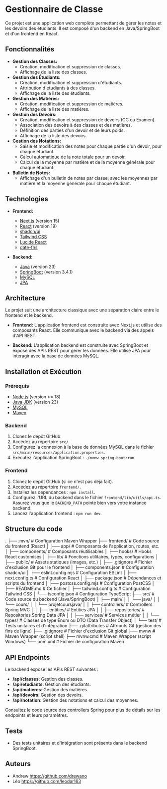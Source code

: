 # Gestionnaire de Classe

Ce projet est une application web complète permettant de gérer les notes et les devoirs des étudiants. Il est composé d'un backend en Java/SpringBoot et d'un frontend en React.

## Fonctionnalités

*   **Gestion des Classes:**
    *   Création, modification et suppression de classes.
    *   Affichage de la liste des classes.
*   **Gestion des Étudiants:**
    *   Création, modification et suppression d'étudiants.
    *   Attribution d'étudiants à des classes.
    *   Affichage de la liste des étudiants.
*   **Gestion des Matières:**
    *   Création, modification et suppression de matières.
    *   Affichage de la liste des matières.
*   **Gestion des Devoirs:**
    *   Création, modification et suppression de devoirs (CC ou Examen).
    *   Association des devoirs à des classes et des matières.
    *   Définition des parties d'un devoir et de leurs poids.
    *   Affichage de la liste des devoirs.
*   **Gestion des Notations:**
    *   Saisie et modification des notes pour chaque partie d'un devoir, pour chaque étudiant.
    *   Calcul automatique de la note totale pour un devoir.
    *   Calcul de la moyenne par matière et de la moyenne générale pour chaque étudiant.
*   **Bulletin de Notes:**
    *   Affichage d'un bulletin de notes par classe, avec les moyennes par matière et la moyenne générale pour chaque étudiant.

## Technologies

*   **Frontend:**
    *   [Next.js](https://nextjs.org/) (version 15)
    *   [React](https://react.dev/) (version 19)
    *   [shadcn/ui](https://ui.shadcn.com/)
    *   [Tailwind CSS](https://tailwindcss.com/)
    *   [Lucide React](https://lucide.dev/)
    *   [date-fns](https://date-fns.org/)

*   **Backend:**
    *   [Java](https://www.java.com/en/) (version 23)
    *   [SpringBoot](https://spring.io/projects/spring-boot) (version 3.4.1)
    *   [MySQL](https://www.mysql.com/)
    *   [JPA](https://spring.io/projects/spring-data-jpa)

## Architecture

Le projet suit une architecture classique avec une séparation claire entre le frontend et le backend.

*   **Frontend:** L'application frontend est construite avec Next.js et utilise des composants React. Elle communique avec le backend via des appels d'API REST.

*   **Backend:** L'application backend est construite avec SpringBoot et expose des APIs REST pour gérer les données. Elle utilise JPA pour interagir avec la base de données MySQL.

## Installation et Exécution

### Prérequis

*   [Node.js](https://nodejs.org/) (version >= 18)
*   [Java JDK](https://www.oracle.com/java/technologies/downloads/) (version 23)
*   [MySQL](https://www.mysql.com/)
*   [Maven](https://maven.apache.org/)

### Backend

1.  Clonez le dépôt GitHub.
2.  Accédez au répertoire `src/`.
3.  Configurez la connexion à la base de données MySQL dans le fichier `src/main/resources/application.properties`.
4.  Exécutez l'application SpringBoot :  `./mvnw spring-boot:run`.

### Frontend

1.  Clonez le dépôt GitHub (si ce n'est pas déjà fait).
2.  Accédez au répertoire `frontend/`.
3.  Installez les dépendances : `npm install`.
4.  Configurez l'URL du backend dans le fichier `frontend/lib/utils/api.ts`. Assurez vous que le `BACKEND_PATH` pointe bien vers votre instance backend.
5.  Lancez l'application frontend : `npm run dev`.

## Structure du code
.
├── .mvn/ # Configuration Maven Wrapper
├── frontend/ # Code source du frontend (React)
│ ├── app/ # Composants de l'application, routes, etc.
│ ├── components/ # Composants réutilisables
│ ├── hooks/ # Hooks React customisés
│ ├── lib/ # Fonctions utilitaires, types, configurations
│ ├── public/ # Assets statiques (images, etc.)
│ ├── .gitignore # Fichier d'exclusion Git pour le frontend
│ ├── components.json # Configuration shadcn/ui
│ ├── eslint.config.mjs # Configuration ESLint
│ ├── next.config.ts # Configuration React
│ ├── package.json # Dépendances et scripts du frontend
│ ├── postcss.config.mjs # Configuration PostCSS
│ ├── README.md # Ce fichier
│ ├── tailwind.config.ts # Configuration Tailwind CSS
│ └── tsconfig.json # Configuration TypeScript
├── src/ # Code source du backend (Java/SpringBoot)
│ ├── main/
│ │ └── java/
│ │ └── cours/
│ │ └── projetcoursjava/
│ │ ├── controllers/ # Controllers Spring MVC
│ │ ├── entities/ # Entities JPA
│ │ ├── repositories/ # Repositories Spring Data JPA
│ │ ├── services/ # Services métier
│ │ └── types/ # Classes de type Enum ou DTO (Data Transfer Object)
│ └── test/ # Tests unitaires et d'intégration
├── .gitattributes # Attributs Git (gestion des fins de ligne)
├── .gitignore # Fichier d'exclusion Git global
├── mvnw # Maven Wrapper (script shell)
├── mvnw.cmd # Maven Wrapper (script Windows)
└── pom.xml # Fichier de configuration Maven


## API Endpoints

Le backend expose les APIs REST suivantes :

*   **/api/classes**: Gestion des classes.
*   **/api/etudiants**: Gestion des étudiants.
*   **/api/matieres**: Gestion des matières.
*   **/api/devoirs**: Gestion des devoirs.
*   **/api/notation**: Gestion des notations et calcul des moyennes.

Consultez le code source des controllers Spring pour plus de détails sur les endpoints et leurs paramètres.

## Tests

*   Des tests unitaires et d'intégration sont présents dans le backend SpringBoot.

## Auteurs

*   Andrew https://github.com/drewano
*   Léo https://github.com/leodar163
